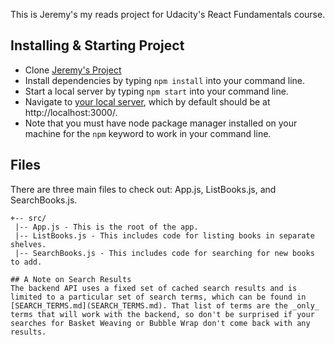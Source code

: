 This is Jeremy's my reads project for Udacity's React Fundamentals course.

## Installing & Starting Project
* Clone [Jeremy's Project](https://github.com/jeremyjgyoung/jeremy-young-myreads-project)
* Install dependencies by typing `npm install` into your command line.
* Start a local server by typing `npm start` into your command line.
* Navigate to [your local server](http://localhost:3000/), which by default should be at http://localhost:3000/.
* Note that you must have node package manager installed on your machine for the `npm` keyword to work in your command line.

## Files
There are three main files to check out: App.js, ListBooks.js, and SearchBooks.js.
```
+-- src/
 |-- App.js - This is the root of the app.
 |-- ListBooks.js - This includes code for listing books in separate shelves.
 |-- SearchBooks.js - This includes code for searching for new books to add.

## A Note on Search Results
The backend API uses a fixed set of cached search results and is limited to a particular set of search terms, which can be found in [SEARCH_TERMS.md](SEARCH_TERMS.md). That list of terms are the _only_ terms that will work with the backend, so don't be surprised if your searches for Basket Weaving or Bubble Wrap don't come back with any results.
